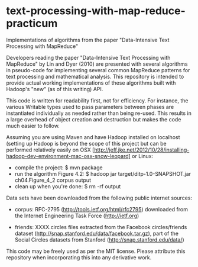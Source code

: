 text-processing-with-map-reduce-practicum
=========================================

Implementations of algorithms from the paper "Data-Intensive Text
Processing with MapReduce"

Developers reading the paper "Data-Intensive Text Processing with MapReduce" by Lin
and Dyer (2010) are presented with several algorithms in pseudo-code for implementing
several common MapReduce patterns for text processing and mathematical analysis. This
repository is intended to provide actual working implementations of these algorithms
built with Hadoop's "new" (as of this writing) API.

This code is written for readability first, not for efficiency. For instance, the
various Writable types used to pass parameters between phases are instantiated
individually as needed rather than being re-used. This results in a large overhead
of object creation and destruction but makes the code much easier to follow.

Assuming you are using Maven and have Hadoop installed on localhost (setting up Hadoop
is beyond the scope of this project but can be performed relatively easily on OSX
[http://jeff.jke.net/2012/10/28/installing-hadoop-dev-environment-mac-osx-snow-leopard]
or Linux:
* compile the project:
      $ mvn package
* run the algorithm Figure 4.2:
      $ hadoop jar target/ditp-1.0-SNAPSHOT.jar ch04.Figure_4_2 corpus output
* clean up when you're done:
      $ rm -rf output

Data sets have been downloaded from the following public internet sources:

* corpus: RFC-2795 (http://tools.ietf.org/html/rfc2795) downloaded from the Internet
      Engineering Task Force (http://ietf.org)

* friends: XXXX.circles files extracted from the Facebook circles/friends dataset
      (http://snap.stanford.edu/data/facebook.tar.gz), part of the Social Circles
      datasets from Stanford (http://snap.stanford.edu/data/)

This code may be freely used as per the MIT license. Please attribute this repository
when incorporating this into any derivative work.
